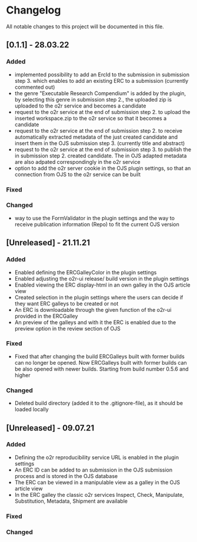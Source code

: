 # Changelog

All notable changes to this project will be documented in this file.

## [0.1.1] - 28.03.22 

### Added 
- implemented possibility to add an ErcId to the submission in submission step 3. which enables to add an existing ERC to a submission (currently commented out)
- the genre "Executable Research Compendium" is added by the plugin, by selecting this genre in submission step 2., the uploaded zip is uploaded to the o2r service and becomes a candidate 
- request to the o2r service at the end of submission step 2. to upload the inserted workspace.zip to the o2r service so that it becomes a candidate 
- request to the o2r service at the end of submission step 2. to receive automatically extracted metadata of the just created candidate and insert them in the OJS submission step 3. (currently title and abstract)
- request to the o2r service at the end of submission step 3. to publish the in submission step 2. created candidate. The in OJS adapted metadata are also adpated correspondingly in the o2r service 
- option to add the o2r server cookie in the OJS plugin settings, so that an connection from OJS to the o2r service can be built  

### Fixed

### Changed 
- way to use the FormValidator in the plugin settings and the way to receive publication information (Repo) to fit the current OJS version 

## [Unreleased] - 21.11.21 

### Added 
- Enabled defining the ERCGalleyColor in the plugin settings 
- Enabled adjusting the o2r-ui release/ build version in the plugin settings 
- Enabled viewing the ERC display-html in an own galley in the OJS article view 
- Created selection in the plugin settings where the users can decide if they want ERC galleys to be created or not 
- An ERC is downloadable through the given function of the o2r-ui provided in the ERCGalley 
- An preview of the galleys and with it the ERC is enabled due to the preview option in the review section of OJS

### Fixed
- Fixed that after changing the build ERCGalleys built with former builds can no longer be opened. Now ERCGalleys built with former builds can be also opened with newer builds. Starting from build number 0.5.6 and higher 

### Changed 
- Deleted build directory (added it to the .gitignore-file), as it should be loaded locally 


## [Unreleased] - 09.07.21

### Added 
- Defining the o2r reproducibility service URL is enabled in the plugin settings 
- An ERC ID can be added to an submission in the OJS submission process and is stored in the OJS database
- The ERC can be viewed in a manipulable view as a galley in the OJS article view 
- In the ERC galley the classic o2r services Inspect, Check, Manipulate, Substitution, Metadata, Shipment are available 

### Fixed

### Changed 
